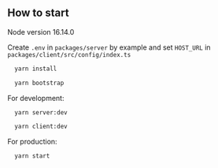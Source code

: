 
## How to start

Node version 16.14.0

Create ``.env`` in ``packages/server`` by example and set ``HOST_URL`` in ``packages/client/src/config/index.ts``

```bash
  yarn install
```
```bash
  yarn bootstrap
```

For development:
```bash
  yarn server:dev
```
```bash
  yarn client:dev
```

For production:

```bash
  yarn start
```
